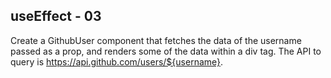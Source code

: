 ## useEffect - 03

Create a GithubUser component that fetches the data of the username passed as a prop, and renders some of the data within a div tag. The API to query is https://api.github.com/users/${username}.